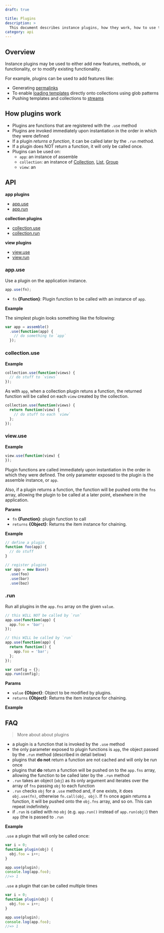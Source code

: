 ```yaml
---
draft: true

title: Plugins
description: >
  This document describes instance plugins, how they work, how to use them and how to author them.
category: api
---
```


## Overview

Instance plugins may be used to either add new features, methods, or functionality, or to modify existing functionality.

For example, plugins can be used to add features like:

- Generating [permalinks](https://github.com/assemble/assemble-permalinks)
- To enable [loading templates](https://github.com/assemble/assemble-loader) directly onto collections using glob patterns
- Pushing templates and collections to [streams](https://github.com/assemble/assemble-streams)

## How plugins work

* Plugins are functions that are registered with the `.use` method
* Plugins are invoked immediately upon instantiation in the order in which they were defined
* If a plugin _returns a function_, it can be called later by the `.run` method.
* If a plugin does NOT return a function, it will only be called once.
* Plugins can be used on:
  - `app`: an instance of assemble
  - `collection`: an instance of [Collection][], [List][], [Group][]
  - `view`: an

## API

**app plugins**

- [app.use](#appuse)
- [app.run](#apprun)

**collection plugins**

- [collection.use](#collectionuse)
- [collection.run](#collectionrun)

**view plugins**

- [view.use](#viewuse)
- [view.run](#viewrun)

### app.use

Use a plugin on the application instance.

```js
app.use(fn);
```

* `fn` **{Function}**: Plugin function to be called with an instance of `app`.

**Example**

The simplest plugin looks something like the following:

```js
var app = assemble()
  .use(function(app) {
    // do something to `app`
  });
```

### collection.use

**Example**

```js
collection.use(function(views) {
  // do stuff to `views`
});
```

As with `app`, when a collection plugin retuns a function, the returned function will be called on each `view` created by the collection.

```js
collection.use(function(views) {
  return function(view) {
    // do stuff to each `view`
  };
});
```

### view.use

**Example**

```js
view.use(function(view) {
});
```


Plugin functions are called immediately upon instantiation in the order in which they were defined. The only parameter exposed to the plugin is the assemble instance, or `app`.

Also, if a plugin returns a function, the function will be pushed onto the `fns` array, allowing the plugin to be called at a later point, elsewhere in the application.

**Params**

* `fn` **{Function}**: plugin function to call
* `returns` **{Object}**: Returns the item instance for chaining.

**Example**

```js
// define a plugin
function foo(app) {
  // do stuff
}

// register plugins
var app = new Base()
  .use(foo)
  .use(bar)
  .use(baz)
```

### .run

Run all plugins in the `app.fns` array on the given `value`.

```js
// this WILL NOT be called by `run`
app.use(function(app) {
  app.foo = 'bar';
});

// this WILL be called by `run`
app.use(function(app) {
  return function() {
    app.foo = 'bar';
  };
});

var config = {};
app.run(config);
```

**Params**

* `value` **{Object}**: Object to be modified by plugins.
* `returns` **{Object}**: Returns the item instance for chaining.

**Example**



[Collection]: /api/Collection.md
[Group]: /api/Group.md
[List]: /api/List.md




## FAQ

> More about about plugins

- a plugin is a function that is invoked by the `.use` method
- the only parameter exposed to plugin functions is `app`, the object passed by the `.run` method (described in detail below)
- plugins that **do not** return a function are not cached and will only be run once
- plugins that **do** return a function will be pushed on to the `app.fns` array, allowing the function to be called later by the `.run` method
- `.run` takes an object (`obj`) as its only argument and iterates over the array of `fns` passing `obj` to each function
- `.run` checks `obj` for a `.use` method and, if one exists, it does `obj.use(fn)`, otherwise `fn.call(obj, obj)`. If `fn` once again returns a function, it will be pushed onto the `obj.fns` array, and so on. This can repeat indefinitely.
- if `.run` is called with no `obj` (e.g. `app.run()` instead of `app.run(obj)`) then `app` (the is passed to `.run`

**Example**

`.use` a plugin that will only be called once:

```js
var i = 0;
function plugin(obj) {
  obj.foo = i++;
}

app.use(plugin);
console.log(app.foo);
//=> 1
```

`.use` a plugin that can be called multiple times

```js
var i = 0;
function plugin(obj) {
  obj.foo = i++;
}

app.use(plugin);
console.log(app.foo);
//=> 1
```
